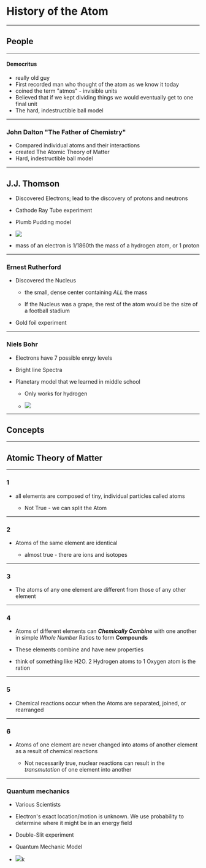 # History of the Atom

---

## People

---

#### Democritus

- really old guy
- First recorded man who thought of the atom as we know it today
- coined the term "atmos" - invisible units
- Believed that if we kept dividing things we would eventually get to one final unit
- The hard, indestructible ball model

---

### John Dalton "The Father of Chemistry"

- Compared individual atoms and their interactions
- created The Atomic Theory of Matter
- Hard, indestructible ball model

--- 

## J.J. Thomson

- Discovered Electrons; lead to the discovery of protons and neutrons

- Cathode Ray Tube experiment

- Plumb Pudding model

- ![](/home/kubuntu/.var/app/com.github.marktext.marktext/config/marktext/images/2021-10-05-11-48-30-image.png)

- mass of an electron is 1/1860th the mass of a hydrogen atom, or 1 proton

--- 

### Ernest Rutherford

- Discovered the Nucleus
  
  - the small, dense center containing *ALL* the mass
  
  - If the Nucleus was a grape, the rest of the atom would be the size of a football stadium

- Gold foil experiment

--- 

### Niels Bohr

- Electrons have 7 possible enrgy levels

- Bright line Spectra

- Planetary model that we learned in middle school
  
  - Only works for hydrogen
  
  - ![](/home/kubuntu/.var/app/com.github.marktext.marktext/config/marktext/images/2021-10-05-12-04-48-image.png)

--- 

## Concepts

--- 

## Atomic Theory of Matter

---

### 1

- all elements are composed of tiny, individual particles called atoms
  
  - Not True - we can split the Atom

---

### 2

- Atoms of the same element are identical
  
  - almost true - there are ions and isotopes

---

### 3

- The atoms of any one element are different from those of any other element

---

### 4

- Atoms of different elements can ***Chemically Combine*** with one another in simple *Whole Number* Ratios to form **Compounds**

- These elements combine and have new properties

- think of something like H2O. 2 Hydrogen atoms to 1 Oxygen atom is the ration

---

### 5

- Chemical reactions occur when the Atoms are separated, joined, or rearranged

---

### 6

- Atoms of one element are never changed into atoms of another element as a result of chemical reactions
  
  - Not necessarily true, nuclear reactions can result in the *transmutation* of one element into another

---

### Quantum mechanics

- Various Scientists

- Electron's exact location/motion is unknown. We use probability to determine where it might be in an energy field

- Double-Slit experiment

- Quantum Mechanic Model

- ![](/home/kubuntu/.var/app/com.github.marktext.marktext/config/marktext/images/2021-10-05-12-08-10-image.png)k
